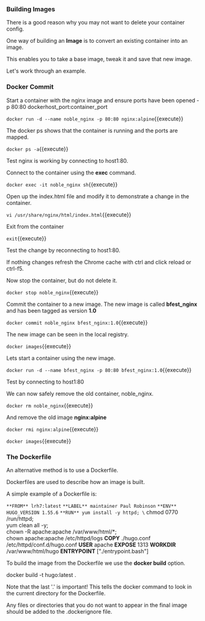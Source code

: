 ### Building Images

There is a good reason why you may not want to delete your container config.

One way of building an **Image** is to convert an existing container into an image.

This enables you to take a base image, tweak it and save that new image.

Let's work through an example.

### Docker Commit

Start a container with the nginx image and ensure ports have been opened -p 80:80 dockerhost_port:container_port

`docker run -d --name noble_nginx -p 80:80 nginx:alpine`{{execute}}

The docker ps shows that the container is running and the ports are mapped.

`docker ps -a`{{execute}}

Test nginx is working by connecting to host1:80.

Connect to the container using the **exec** command.

`docker exec -it noble_nginx sh`{{execute}}

Open up the index.html file and modify it to demonstrate a change in the container.

`vi /usr/share/nginx/html/index.html`{{execute}}

Exit from the container

`exit`{{execute}}

Test the change by reconnecting to host1:80.

If nothing changes refresh the Chrome cache with ctrl and click reload or ctrl-f5.

Now stop the container, but do not delete it.

`docker stop noble_nginx`{{execute}}

Commit the container to a new image. The new image is called **bfest_nginx** and has been tagged as version **1.0**

`docker commit noble_nginx bfest_nginx:1.0`{{execute}}

The new image can be seen in the local registry.

`docker images`{{execute}}

Lets start a container using the new image.

`docker run -d --name bfest_nginx -p 80:80 bfest_nginx:1.0`{{execute}}

Test by connecting to host1:80

We can now safely remove the old container, noble_nginx.

`docker rm noble_nginx`{{execute}}

And remove the old image **nginx:alpine**

`docker rmi nginx:alpine`{{execute}}

`docker images`{{execute}}

### The Dockerfile

An alternative method is to use a Dockerfile.

Dockerfiles are used to describe how an image is built.

A simple example of a Dockerfile is:

`**FROM** lrh7:latest`
`**LABEL** maintainer Paul Robinson`
`**ENV** HUGO_VERSION 1.55.6`
`**RUN** yum install -y httpd; \`
chmod 0770 /run/httpd; \
yum clean all -y; \
chown -R apache:apache /var/www/html/*; \
chown apache:apache /etc/httpd/logs
**COPY** ./hugo.conf /etc/httpd/conf.d/hugo.conf
**USER** apache
**EXPOSE** 1313
**WORKDIR** /var/www/html/hugo
**ENTRYPOINT** \["./entrypoint.bash"\]

To build the image from the Dockerfile we use the **docker build** option.

docker build -t hugo:latest .

Note that the last '.' is important! This tells the docker command to look in the current directory for the Dockerfile.

Any files or directories that you do not want to appear in the final image should be added to the .dockerignore file.
